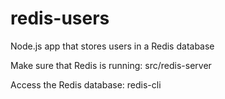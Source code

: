 # redis-users
Node.js app that stores users in a Redis database

Make sure that Redis is running:
src/redis-server

Access the Redis database:
redis-cli
